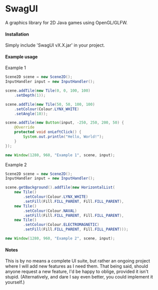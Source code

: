 # SwagUI
A graphics library for 2D Java games using OpenGL/GLFW.

#### Installation
Simply include 'SwagUI vX.X.jar' in your project.

#### Example usage
Example 1
```java
Scene2D scene = new Scene2D();
InputHandler input = new InputHandler();

scene.addTile(new Tile(0, 0, 100, 100)
    .setDepth(1));

scene.addTile(new Tile(50, 50, 100, 100)
    .setColour(Colour.LYNX_WHITE)
    .setAngle(10));

scene.addTile(new Button(input, -250, 250, 200, 50) {
    @Override
    protected void onLeftClick() {
        System.out.println("Hello, World!");
    }
});

new Window(1280, 960, "Example 1", scene, input);
```
Example 2
```java
Scene2D scene = new Scene2D();
InputHandler input = new InputHandler();

scene.getBackground().addTile(new HorizontalList(
    new Tile()
        .setColour(Colour.LYNX_WHITE)
        .setFill(Fill.FILL_PARENT, Fill.FILL_PARENT),
    new Tile()
        .setColour(Colour.NAVAL)
        .setFill(Fill.FILL_PARENT, Fill.FILL_PARENT),
    new Tile()
        .setColour(Colour.ELECTROMAGNETIC)
        .setFill(Fill.FILL_PARENT, Fill.FILL_PARENT)));

new Window(1280, 960, "Example 2", scene, input);
```
#### Notes
This is by no means a complete UI suite, but rather an ongoing project where I will add new features as I need them.
That being said, should anyone request a new feature, I'd be happy to oblige, provided it isn't stupid.
(Alternatively, and dare I say even better, you could implement it yourself.)
